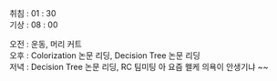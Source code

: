 취침 : 01 : 30  
기상 : 08 : 00  
  
오전 : 운동, 머리 커트  
오후 : Colorization 논문 리딩, Decision Tree 논문 리딩  
저녁 : Decision Tree 논문 리딩, RC 팀미팅 아 요즘 왤케 의욕이 안생기냐 ~~
